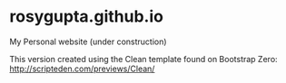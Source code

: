 # rosygupta.github.io

My Personal website (under construction)

This version created using the Clean template found on Bootstrap Zero:
http://scripteden.com/previews/Clean/
